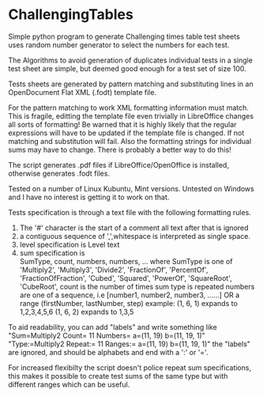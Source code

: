 # ChallengingTables
Simple python program to generate Challenging times table test sheets
uses random number generator to select the numbers for each test.

The Algorithms to avoid generation of duplicates individual tests in a
single test sheet are simple, but deemed good enough for a test set of size
100.

Tests sheets are generated by pattern matching and substituting lines in
an OpenDocument Flat XML (.fodt) template file.

For the pattern matching to work XML formatting information must match.
This is fragile, editting the template file even trivially in LibreOffice
changes all sorts of formatting!
Be warned that it is highly likely that the regular expressions will have to
be updated if the template file is changed. If not matching and substitution will fail.
Also the formatting strings for individual sums may have to change.
There is probably a better way to do this!

The script generates .pdf files if LibreOffice/OpenOffice is installed,
otherwise generates .fodt files.

Tested on a number of Linux Kubuntu, Mint versions.
Untested on Windows and I have no interest is getting it to work on that.

Tests specification is through a text file with the following formatting rules.
1. The '#' character is the start of a comment all text after that is ignored
2. a contiguous sequence of ',',whitespace is interpreted as single space.
3. level specification is 
      Level text
4. sum specification is  
  SumType, count, numbers, numbers, ... 
      where
         SumType is one of 
                  'Multiply2',
                  'Multiply3',
                  'Divide2',
                  'FractionOf',
                  'PercentOf',
                  'FractionOfFraction',
                  'Cubed',
                  'Squared',
                  'PowerOf',
                  'SquareRoot',
                  'CubeRoot',
          count is the number of times sum type is repeated
          numbers are one of
            a sequence, i.e  [number1, number2, number3, ......]
          OR
            a range (firstNumber, lastNumber, step)
               example:
               (1, 6, 1) expands to 1,2,3,4,5,6
               (1, 6, 2) expands to 1,3,5
 
To aid readability, you can add "labels" and write something like 
  "Sum=Multiply2  Count= 11   Numbers= a=(11, 19) b=(11, 19, 1)"
  "Type:=Multiply2  Repeat:= 11   Ranges:= a=(11, 19) b=(11, 19, 1)"
the "labels" are ignored, and should be alphabets and end with
a ':' or '='.

For increased flexibilty the script doesn't police repeat sum specifications,
this makes it possible to create test sums of the same type but with different
ranges which can be useful.
